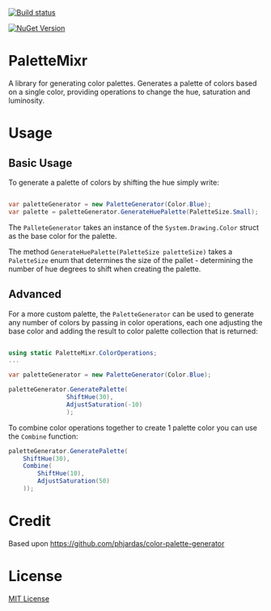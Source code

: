 
[![Build status](https://ci.appveyor.com/api/projects/status/2he7gdjww0k64lli/branch/master?svg=true)](https://ci.appveyor.com/project/Crevitus/palettemixr/branch/master)

[![NuGet Version](https://img.shields.io/nuget/vpre/PaletteMixr.svg)](https://www.nuget.org/packages/PaletteMixr)

# PaletteMixr
A library for generating color palettes. Generates a palette of colors based on a single color, providing operations to change the hue, saturation and luminosity.

# Usage

## Basic Usage

To generate a palette of colors by shifting the hue simply write:

```csharp

var paletteGenerator = new PaletteGenerator(Color.Blue);
var palette = paletteGenerator.GenerateHuePalette(PaletteSize.Small);

```

The `PalleteGenerator` takes an instance of the `System.Drawing.Color` struct as the base color for the palette.

The method `GenerateHuePalette(PaletteSize paletteSize)` takes a `PaletteSize` enum that determines the size of the pallet - determining the number of hue degrees to shift when creating the palette.

## Advanced

For a more custom palette, the `PaletteGenerator` can be used to generate any number of colors by passing in color operations, each one adjusting the base color and adding the result to color palette collection that is returned:

```csharp

using static PaletteMixr.ColorOperations;
...

var paletteGenerator = new PaletteGenerator(Color.Blue);

paletteGenerator.GeneratePalette(
                ShiftHue(30),
                AdjustSaturation(-10)
                );
```


To combine color operations together to create 1 palette color you can use the `Combine` function:

```csharp
paletteGenerator.GeneratePalette(
    ShiftHue(30),
    Combine(
        ShiftHue(10),
        AdjustSaturation(50)
    ));
```

# Credit

Based upon https://github.com/phjardas/color-palette-generator


# License

[MIT License](LICENSE)
